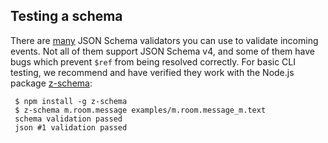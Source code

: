 Testing a schema
----------------
There are [many](http://json-schema.org/implementations.html) JSON Schema
validators you can use to validate incoming events. Not all of them support
JSON Schema v4, and some of them have bugs which prevent ``$ref`` from being
resolved correctly. For basic CLI testing, we recommend and have verified they
work with the Node.js package [z-schema](https://github.com/zaggino/z-schema):
```
 $ npm install -g z-schema
 $ z-schema m.room.message examples/m.room.message_m.text
 schema validation passed
 json #1 validation passed
```
